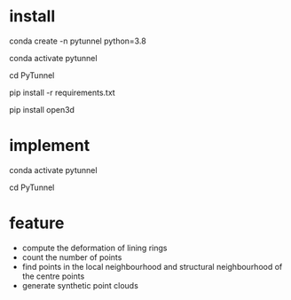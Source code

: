 # install

conda create -n pytunnel python=3.8

conda activate pytunnel

cd PyTunnel

pip install -r requirements.txt

pip install open3d


# implement

conda activate pytunnel

cd PyTunnel

# feature

* compute the deformation of lining rings  
* count the number of points  
* find points in the local neighbourhood and structural neighbourhood of the centre points  
* generate synthetic point clouds  
